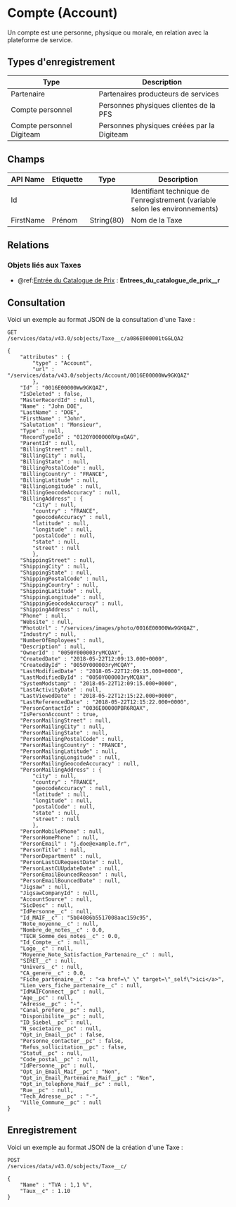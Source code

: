 # Compte (Account)

Un compte est une personne, physique ou morale, en relation avec la plateforme de service.

## Types d'enregistrement

|Type| Description |
|--|--|
| Partenaire | Partenaires producteurs de services |
| Compte personnel | Personnes physiques clientes de la PFS |
| Compte personnel Digiteam | Personnes physiques créées par la Digiteam |

## Champs

| API Name | Etiquette | Type | Description |
|--|--|--|--|
| Id |  |  | Identifiant technique de l'enregistrement (variable selon les environnements) |
| FirstName | Prénom | String(80) | Nom de la Taxe |

## Relations

### Objets liés aux Taxes

 - @ref:[Entrée du Catalogue de Prix](PriceBookEntry.md) : **Entrees_du_catalogue_de_prix__r**

## Consultation
Voici un exemple au format JSON de la consultation d'une Taxe :

    GET
    /services/data/v43.0/sobjects/Taxe__c/a086E000001tGGLQA2
    
    {
		"attributes" : {
		    "type" : "Account",
		    "url" : "/services/data/v43.0/sobjects/Account/0016E00000Ww9GKQAZ"
			},
		"Id" : "0016E00000Ww9GKQAZ",
		"IsDeleted" : false,
		"MasterRecordId" : null,
		"Name" : "John DOE",
		"LastName" : "DOE",
		"FirstName" : "John",
		"Salutation" : "Monsieur",
		"Type" : null,
		"RecordTypeId" : "0120Y000000RXpxQAG",
		"ParentId" : null,
		"BillingStreet" : null,
		"BillingCity" : null,
		"BillingState" : null,
		"BillingPostalCode" : null,
		"BillingCountry" : "FRANCE",
		"BillingLatitude" : null,
		"BillingLongitude" : null,
		"BillingGeocodeAccuracy" : null,
		"BillingAddress" : {
		    "city" : null,
		    "country" : "FRANCE",
		    "geocodeAccuracy" : null,
		    "latitude" : null,
		    "longitude" : null,
		    "postalCode" : null,
		    "state" : null,
		    "street" : null
			},
		"ShippingStreet" : null,
		"ShippingCity" : null,
		"ShippingState" : null,
		"ShippingPostalCode" : null,
		"ShippingCountry" : null,
		"ShippingLatitude" : null,
		"ShippingLongitude" : null,
		"ShippingGeocodeAccuracy" : null,
		"ShippingAddress" : null,
		"Phone" : null,
		"Website" : null,
		"PhotoUrl" : "/services/images/photo/0016E00000Ww9GKQAZ",
		"Industry" : null,
		"NumberOfEmployees" : null,
		"Description" : null,
		"OwnerId" : "0050Y000003ryMCQAY",
		"CreatedDate" : "2018-05-22T12:09:13.000+0000",
		"CreatedById" : "0050Y000003ryMCQAY",
		"LastModifiedDate" : "2018-05-22T12:09:15.000+0000",
		"LastModifiedById" : "0050Y000003ryMCQAY",
		"SystemModstamp" : "2018-05-22T12:09:15.000+0000",
		"LastActivityDate" : null,
		"LastViewedDate" : "2018-05-22T12:15:22.000+0000",
		"LastReferencedDate" : "2018-05-22T12:15:22.000+0000",
		"PersonContactId" : "0036E00000PBR6RQAX",
		"IsPersonAccount" : true,
		"PersonMailingStreet" : null,
		"PersonMailingCity" : null,
		"PersonMailingState" : null,
		"PersonMailingPostalCode" : null,
		"PersonMailingCountry" : "FRANCE",
		"PersonMailingLatitude" : null,
		"PersonMailingLongitude" : null,
		"PersonMailingGeocodeAccuracy" : null,
		"PersonMailingAddress" : {
		    "city" : null,
		    "country" : "FRANCE",
		    "geocodeAccuracy" : null,
		    "latitude" : null,
		    "longitude" : null,
		    "postalCode" : null,
		    "state" : null,
		    "street" : null
			},
		"PersonMobilePhone" : null,
		"PersonHomePhone" : null,
		"PersonEmail" : "j.doe@example.fr",
		"PersonTitle" : null,
		"PersonDepartment" : null,
		"PersonLastCURequestDate" : null,
		"PersonLastCUUpdateDate" : null,
		"PersonEmailBouncedReason" : null,
		"PersonEmailBouncedDate" : null,
		"Jigsaw" : null,
		"JigsawCompanyId" : null,
		"AccountSource" : null,
		"SicDesc" : null,
		"IdPersonne__c" : null,
		"Id_MAIF__c" : "5b04086b5517008aac159c95",
		"Note_moyenne__c" : null,
		"Nombre_de_notes__c" : 0.0,
		"TECH_Somme_des_notes__c" : 0.0,
		"Id_Compte__c" : null,
		"Logo__c" : null,
		"Moyenne_Note_Satisfaction_Partenaire__c" : null,
		"SIRET__c" : null,
		"Univers__c" : null,
		"CA_genere__c" : 0.0,
		"Fiche_partenaire__c" : "<a href=\" \" target=\"_self\">ici</a>",
		"Lien_vers_fiche_partenaire__c" : null,
		"IdMAIFConnect__pc" : null,
		"Age__pc" : null,
		"Adresse__pc" : "-",
		"Canal_prefere__pc" : null,
		"Disponibilite__pc" : null,
		"ID_Siebel__pc" : null,
		"N_societaire__pc" : null,
		"Opt_in_Email__pc" : false,
		"Personne_contacter__pc" : false,
		"Refus_sollicitation__pc" : false,
		"Statut__pc" : null,
		"Code_postal__pc" : null,
		"IdPersonne__pc" : null,
		"Opt_in_Email_Maif__pc" : "Non",
		"Opt_in_Email_Partenaire_Maif__pc" : "Non",
		"Opt_in_telephone_Maif__pc" : null,
		"Rue__pc" : null,
		"Tech_Adresse__pc" : "-",
		"Ville_Commune__pc" : null
	}

## Enregistrement

Voici un exemple au format JSON de la création d'une Taxe :

	POST
	/services/data/v43.0/sobjects/Taxe__c/
	
	{
		"Name" : "TVA : 1,1 %",
		"Taux__c" : 1.10
	}
<!--stackedit_data:
eyJoaXN0b3J5IjpbMzkxMjIxOTM5LDE2ODYxNzEyOTMsLTE4OT
MyODY1ODNdfQ==
-->